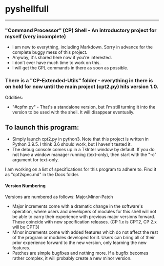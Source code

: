 # pyshellfull
----
### "Command Processor" (CP) Shell - An introductory project for myself (very incomplete)
- I am new to everything, including Markdown. Sorry in advance for the complete buggy mess of this project.
- Anyway, it's shared here now if you're interested.
- I don't ever have much time to work on this.
- I will get the GPL commands in there as soon as possible.

### There is a "CP-Extended-Utils" folder - everything in there is on hold for now until the main project (cpt2.py) hits version 1.0.
Oddities:
- "#cpfm.py" - That's a standalone version, but I'm still turning it into the version to be used with the shell. It will disappear eventually.

## To launch this program:
- Simply launch cpt2.py in python3. Note that this project is written in Python 3.9.5. I think 3.6 should work, but I haven't tested it.
- The debug console comes up in a TkInter window by default. If you do not have a window manager running (text-only), then start with the "-c" argument for text-only.

I am working on a list of specifications for this program to adhere to. Find it as "cpt2spec.md" in the Docs folder.

#### Version Numbering
Versions are numbered as follows:
Major.Minor-Patch

- Major increments come with a dramatic change in the software's operation, where users and developers of modules for this shell will not be able to carry their experience with previous major versions forward. These coincide with new specification releases. (CP 1.x is CPT2, CP 2.x will be CPT3)
- Minor increments come with added features which do not affect the rest of the program or modules developed for it. Users can bring all of their prior experience forward to the new version, only learning the new features.
- Patches are simple bugfixes and nothing more. If a bugfix becomes rather complex, it will probably create a new minor version.

